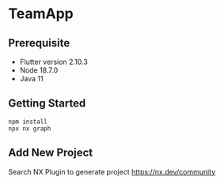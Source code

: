 # TeamApp

## Prerequisite
- Flutter version 2.10.3
- Node 18.7.0
- Java 11

## Getting Started
```
npm install
npx nx graph
```

## Add New Project
Search NX Plugin to generate project https://nx.dev/community